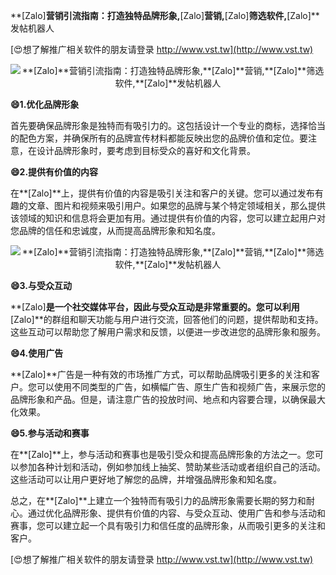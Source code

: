 **[Zalo]**营销引流指南：打造独特品牌形象,**[Zalo]**营销,**[Zalo]**筛选软件,**[Zalo]**发帖机器人

[😍想了解推广相关软件的朋友请登录 http://www.vst.tw](http://www.vst.tw)

 <center><img src="https://vst.tw/MP4/tuiguang/png/4.png" alt="**[Zalo]**营销引流指南：打造独特品牌形象,**[Zalo]**营销,**[Zalo]**筛选软件,**[Zalo]**发帖机器人"></center>

**😄1.优化品牌形象**

首先要确保品牌形象是独特而有吸引力的。这包括设计一个专业的商标，选择恰当的配色方案，并确保所有的品牌宣传材料都能反映出您的品牌价值和定位。要注意，在设计品牌形象时，要考虑到目标受众的喜好和文化背景。

**😄2.提供有价值的内容**

在**[Zalo]**上，提供有价值的内容是吸引关注和客户的关键。您可以通过发布有趣的文章、图片和视频来吸引用户。如果您的品牌与某个特定领域相关，那么提供该领域的知识和信息将会更加有用。通过提供有价值的内容，您可以建立起用户对您品牌的信任和忠诚度，从而提高品牌形象和知名度。

 <center><img src="https://vst.tw/MP4/tuiguang/png/8.png" alt="**[Zalo]**营销引流指南：打造独特品牌形象,**[Zalo]**营销,**[Zalo]**筛选软件,**[Zalo]**发帖机器人"></center>

**😄3.与受众互动**

**[Zalo]**是一个社交媒体平台，因此与受众互动是非常重要的。您可以利用**[Zalo]**的群组和聊天功能与用户进行交流，回答他们的问题，提供帮助和支持。这些互动可以帮助您了解用户需求和反馈，以便进一步改进您的品牌形象和服务。

**😄4.使用广告**

**[Zalo]**广告是一种有效的市场推广方式，可以帮助品牌吸引更多的关注和客户。您可以使用不同类型的广告，如横幅广告、原生广告和视频广告，来展示您的品牌形象和产品。但是，请注意广告的投放时间、地点和内容要合理，以确保最大化效果。

**😄5.参与活动和赛事**

在**[Zalo]**上，参与活动和赛事也是吸引受众和提高品牌形象的方法之一。您可以参加各种计划和活动，例如参加线上抽奖、赞助某些活动或者组织自己的活动。这些活动可以让用户更好地了解您的品牌，并增强品牌形象和知名度。

总之，在**[Zalo]**上建立一个独特而有吸引力的品牌形象需要长期的努力和耐心。通过优化品牌形象、提供有价值的内容、与受众互动、使用广告和参与活动和赛事，您可以建立起一个具有吸引力和信任度的品牌形象，从而吸引更多的关注和客户。

[😍想了解推广相关软件的朋友请登录 http://www.vst.tw](http://www.vst.tw)



